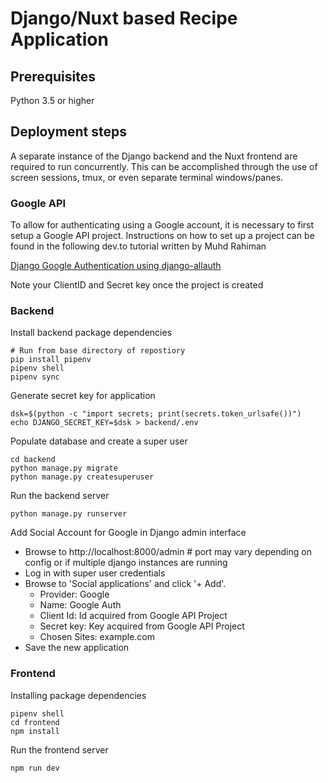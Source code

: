 # Django/Nuxt based Recipe Application

## Prerequisites

Python 3.5 or higher

## Deployment steps

A separate instance of the Django backend and the Nuxt frontend are required to run concurrently. This can be accomplished through the use of screen sessions, tmux, or even separate terminal windows/panes. 
### Google API

To allow for authenticating using a Google account, it is necessary to first setup a Google API project. Instructions on how to set up a project can be found in the following dev.to tutorial written by Muhd Rahiman

[Django Google Authentication using django-allauth](https://dev.to/mdrhmn/django-google-authentication-using-django-allauth-18f8)

Note your ClientID and Secret key once the project is created

### Backend

Install backend package dependencies
```
# Run from base directory of repostiory
pip install pipenv
pipenv shell
pipenv sync
```

Generate secret key for application
```
dsk=$(python -c "import secrets; print(secrets.token_urlsafe())")
echo DJANGO_SECRET_KEY=$dsk > backend/.env
```

Populate database and create a super user
```
cd backend
python manage.py migrate
python manage.py createsuperuser
```

Run the backend server
```
python manage.py runserver
```

Add Social Account for Google in Django admin interface
* Browse to http://localhost:8000/admin # port may vary depending on config or if multiple django instances are running
* Log in with super user credentials
* Browse to 'Social applications' and click '+ Add'.
    * Provider: Google
    * Name: Google Auth
    * Client Id: Id acquired from Google API Project
    * Secret key: Key acquired from Google API Project
    * Chosen Sites: example.com
* Save the new application

### Frontend

Installing package dependencies
```
pipenv shell
cd frontend
npm install
```

Run the frontend server
```
npm run dev
```



